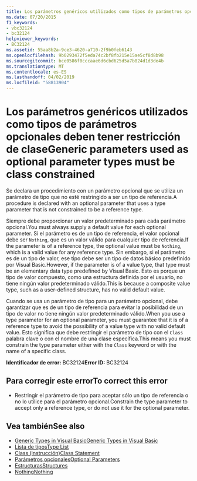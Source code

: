 ```yaml
---
title: Los parámetros genéricos utilizados como tipos de parámetros opcionales deben tener restricción de clase
ms.date: 07/20/2015
f1_keywords:
- vbc32124
- bc32124
helpviewer_keywords:
- BC32124
ms.assetid: 55aa8b2a-9ce3-4620-a710-2f9b0feb6143
ms.openlocfilehash: 9b0293472f5eda74c2bf8fb215e15ae5cf8d8b98
ms.sourcegitcommit: bce0586f0cccaae6d6cbd625d5a7b824d1d3de4b
ms.translationtype: MT
ms.contentlocale: es-ES
ms.lasthandoff: 04/02/2019
ms.locfileid: "58813904"
---
```

# <a name="generic-parameters-used-as-optional-parameter-types-must-be-class-constrained"></a><span data-ttu-id="01d25-102">Los parámetros genéricos utilizados como tipos de parámetros opcionales deben tener restricción de clase</span><span class="sxs-lookup"><span data-stu-id="01d25-102">Generic parameters used as optional parameter types must be class constrained</span></span>
<span data-ttu-id="01d25-103">Se declara un procedimiento con un parámetro opcional que se utiliza un parámetro de tipo que no esté restringido a ser un tipo de referencia.</span><span class="sxs-lookup"><span data-stu-id="01d25-103">A procedure is declared with an optional parameter that uses a type parameter that is not constrained to be a reference type.</span></span>  
  
 <span data-ttu-id="01d25-104">Siempre debe proporcionar un valor predeterminado para cada parámetro opcional.</span><span class="sxs-lookup"><span data-stu-id="01d25-104">You must always supply a default value for each optional parameter.</span></span> <span data-ttu-id="01d25-105">Si el parámetro es de un tipo de referencia, el valor opcional debe ser `Nothing`, que es un valor válido para cualquier tipo de referencia.</span><span class="sxs-lookup"><span data-stu-id="01d25-105">If the parameter is of a reference type, the optional value must be `Nothing`, which is a valid value for any reference type.</span></span> <span data-ttu-id="01d25-106">Sin embargo, si el parámetro es de un tipo de valor, ese tipo debe ser un tipo de datos básico predefinido por Visual Basic.</span><span class="sxs-lookup"><span data-stu-id="01d25-106">However, if the parameter is of a value type, that type must be an elementary data type predefined by Visual Basic.</span></span> <span data-ttu-id="01d25-107">Esto es porque un tipo de valor compuesto, como una estructura definida por el usuario, no tiene ningún valor predeterminado válido.</span><span class="sxs-lookup"><span data-stu-id="01d25-107">This is because a composite value type, such as a user-defined structure, has no valid default value.</span></span>  
  
 <span data-ttu-id="01d25-108">Cuando se usa un parámetro de tipo para un parámetro opcional, debe garantizar que es de un tipo de referencia para evitar la posibilidad de un tipo de valor no tiene ningún valor predeterminado válido.</span><span class="sxs-lookup"><span data-stu-id="01d25-108">When you use a type parameter for an optional parameter, you must guarantee that it is of a reference type to avoid the possibility of a value type with no valid default value.</span></span> <span data-ttu-id="01d25-109">Esto significa que debe restringir el parámetro de tipo con el `Class` palabra clave o con el nombre de una clase específica.</span><span class="sxs-lookup"><span data-stu-id="01d25-109">This means you must constrain the type parameter either with the `Class` keyword or with the name of a specific class.</span></span>  
  
 <span data-ttu-id="01d25-110">**Identificador de error:** BC32124</span><span class="sxs-lookup"><span data-stu-id="01d25-110">**Error ID:** BC32124</span></span>  
  
## <a name="to-correct-this-error"></a><span data-ttu-id="01d25-111">Para corregir este error</span><span class="sxs-lookup"><span data-stu-id="01d25-111">To correct this error</span></span>  
  
-   <span data-ttu-id="01d25-112">Restringir el parámetro de tipo para aceptar sólo un tipo de referencia o no lo utilice para el parámetro opcional.</span><span class="sxs-lookup"><span data-stu-id="01d25-112">Constrain the type parameter to accept only a reference type, or do not use it for the optional parameter.</span></span>  
  
## <a name="see-also"></a><span data-ttu-id="01d25-113">Vea también</span><span class="sxs-lookup"><span data-stu-id="01d25-113">See also</span></span>

- [<span data-ttu-id="01d25-114">Generic Types in Visual Basic</span><span class="sxs-lookup"><span data-stu-id="01d25-114">Generic Types in Visual Basic</span></span>](../../../visual-basic/programming-guide/language-features/data-types/generic-types.md)
- [<span data-ttu-id="01d25-115">Lista de tipos</span><span class="sxs-lookup"><span data-stu-id="01d25-115">Type List</span></span>](../../../visual-basic/language-reference/statements/type-list.md)
- [<span data-ttu-id="01d25-116">Class (instrucción)</span><span class="sxs-lookup"><span data-stu-id="01d25-116">Class Statement</span></span>](../../../visual-basic/language-reference/statements/class-statement.md)
- [<span data-ttu-id="01d25-117">Parámetros opcionales</span><span class="sxs-lookup"><span data-stu-id="01d25-117">Optional Parameters</span></span>](../../../visual-basic/programming-guide/language-features/procedures/optional-parameters.md)
- [<span data-ttu-id="01d25-118">Estructuras</span><span class="sxs-lookup"><span data-stu-id="01d25-118">Structures</span></span>](../../../visual-basic/programming-guide/language-features/data-types/structures.md)
- [<span data-ttu-id="01d25-119">Nothing</span><span class="sxs-lookup"><span data-stu-id="01d25-119">Nothing</span></span>](../../../visual-basic/language-reference/nothing.md)
